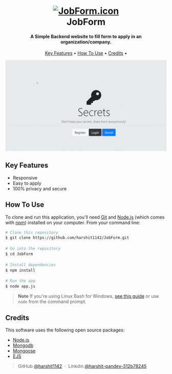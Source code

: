 <h1 align="center">
  <br>
  <a href="https://github.com/harshit1142/JobForm"><img src="https://static.thenounproject.com/png/2016740-200.png" alt="JobForm.icon" width="200"></a>
  <br>
  JobForm
  <br>
</h1>

<h4 align="center">A Simple Backend website to fill form to apply in an organization/company. </h4>



<p align="center">
  <a href="#key-features">Key Features</a> •
  <a href="#how-to-use">How To Use</a> •
  <a href="#credits">Credits</a> •
</p>

![screenshot](https://github.com/harshit1142/Secret-Revealing/blob/main/giff.gif)

## Key Features

* Responsive
* Easy to apply
* 100% privacy and secure 



## How To Use

To clone and run this application, you'll need [Git](https://git-scm.com) and [Node.js](https://nodejs.org/en/download/) (which comes with [npm](http://npmjs.com)) installed on your computer. From your command line:

```bash
# Clone this repository
$ git clone https://github.com/harshit1142/JobForm.git

# Go into the repository
$ cd JobForm

# Install dependencies
$ npm install

# Run the app
$ node app.js
```

> **Note**
> If you're using Linux Bash for Windows, [see this guide](https://www.howtogeek.com/261575/how-to-run-graphical-linux-desktop-applications-from-windows-10s-bash-shell/) or use `node` from the command prompt.



## Credits

This software uses the following open source packages:


- [Node.js](https://nodejs.org/)
- [Mongodb](https://www.mongodb.com/)
- [Mongoose](https://mongoosejs.com/)
- [EJS](https://ejs.co/)


> GitHub [@harshit1142](https://github.com/harshit1142) &nbsp;&middot;&nbsp;
> Linkdin [@harshit-pandey-312b78245](https://www.linkedin.com/in/harshit-pandey-312b78245/)

